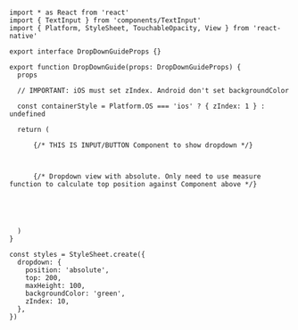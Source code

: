 <pre><code>
import * as React from 'react'
import { TextInput } from 'components/TextInput'
import { Platform, StyleSheet, TouchableOpacity, View } from 'react-native'

export interface DropDownGuideProps {}

export function DropDownGuide(props: DropDownGuideProps) {
  props

  // IMPORTANT: iOS must set zIndex. Android don't set backgroundColor
  
  const containerStyle = Platform.OS === 'ios' ? { zIndex: 1 } : undefined

  return (
    <View style={containerStyle}>
      {/* THIS IS INPUT/BUTTON Component to show dropdown */}

      <TextInput />

      {/* Dropdown view with absolute. Only need to use measure function to calculate top position against Component above */}

      <View style={styles.dropdown}>
        <TouchableOpacity />
      </View>
    </View>
  )
}

const styles = StyleSheet.create({
  dropdown: {
    position: 'absolute',
    top: 200,
    maxHeight: 100,
    backgroundColor: 'green',
    zIndex: 10,
  },
})
</code></pre>
